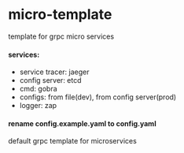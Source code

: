 # micro-template
template for grpc micro services


#### services:
 - service tracer: jaeger
 - config server: etcd
 - cmd: gobra
 - configs: from file(dev), from config server(prod)
 - logger: zap

#### rename config.example.yaml to config.yaml
default grpc template for microservices 
